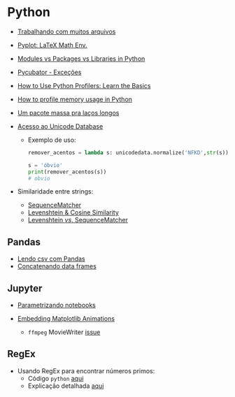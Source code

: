 # Python
- [Trabalhando com muitos arquivos](http://jonathansoma.com/lede/foundations-2017/classes/working-with-many-files/class/)

- [Pyplot: LaTeX Math Env.](https://stackoverflow.com/questions/27474322/why-i-get-error-while-trying-to-use-latex-in-plots-label)

- [Modules vs Packages vs Libraries in Python](https://knowpapa.com/modpaclib-py/)

- [Pycubator - Exceções](http://df.python.org.br/pycubator/07-exceptions.html#/1)

- [How to Use Python Profilers: Learn the Basics](https://stackify.com/how-to-use-python-profilers-learn-the-basics/)

- [How to profile memory usage in Python](https://www.pluralsight.com/blog/tutorials/how-to-profile-memory-usage-in-python)

- [Um pacote massa pra laços longos](https://tqdm.github.io/)

- [Acesso ao Unicode Database](https://docs.python.org/3/library/unicodedata.html)

  - Exemplo de uso:

    ~~~python
    remover_acentos = lambda s: unicodedata.normalize('NFKD',str(s)).encode('ASCII','ignore').decode('utf-8')
    
    s = 'óbvio'
    print(remover_acentos(s))
    # obvio
    
    ~~~

- Similaridade entre strings:
  - [SequenceMatcher](https://stackoverflow.com/questions/17388213/find-the-similarity-metric-between-two-strings)
  - [Levenshtein & Cosine Similarity](https://towardsdatascience.com/calculating-string-similarity-in-python-276e18a7d33a)
  - [Levenshtein *vs*. SequenceMatcher](https://stackoverflow.com/questions/6690739/high-performance-fuzzy-string-comparison-in-python-use-levenshtein-or-difflib)

## Pandas 

- [Lendo csv com Pandas](https://medium.com/@kadek/elegantly-reading-multiple-csvs-into-pandas-e1a76843b688)
- [Concatenando data frames](https://gist.github.com/abladon/72c4eb17546a3c195978)

## Jupyter

- [Parametrizando notebooks](https://papermill.readthedocs.io/en/latest/)

- [Embedding Matplotlib Animations](http://louistiao.me/posts/notebooks/embedding-matplotlib-animations-in-jupyter-notebooks/)
  - `ffmpeg` MovieWriter [issue](https://stackoverflow.com/questions/13316397/matplotlib-animation-no-moviewriters-available)

## RegEx

- Usando RegEx para encontrar números primos:
  - Código `python` [aqui](https://stackoverflow.com/a/33951990)
  - Explicação detalhada [aqui](https://iluxonchik.github.io/regular-expression-check-if-number-is-prime/)

